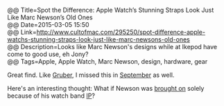 @@ Title=Spot the Difference: Apple Watch’s Stunning Straps Look Just Like Marc Newson’s Old Ones  
@@ Date=2015-03-05 15:50  
@@ Link=http://www.cultofmac.com/295250/spot-difference-apple-watchs-stunning-straps-look-just-like-marc-newsons-old-ones  
@@ Description=Looks like Marc Newson's designs while at Ikepod have come to good use, eh Jony?  
@@ Tags=Apple, Apple Watch, Marc Newson, design, hardware, gear  

Great find. Like [Gruber][daringfireball], I missed this in [September][apple] as well.

Here's an interesting thought: What if Newson was [brought on][wired] solely because of his watch band [IP][wikipedia]?

[apple]: https://www.apple.com/pr/library/2014/09/09Apple-Unveils-Apple-Watch-Apples-Most-Personal-Device-Ever.html
[daringfireball]: http://daringfireball.net/linked/2015/03/05/newson-ikepod
[wikipedia]: https://en.wikipedia.org/wiki/Intellectual_property
[wired]: http://www.wired.com/2014/09/marc-newson-superstar-designer-is-joining-apple/